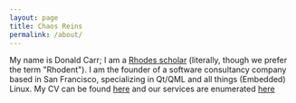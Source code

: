 ```yaml
---
layout: page
title: Chaos Reins
permalink: /about/
---
```


My name is Donald Carr; I am a [Rhodes scholar](https://www.ru.ac.za/) (literally, though we prefer the term "Rhodent"). I am the founder of a software consultancy company based in San Francisco, specializing in Qt/QML and all things (Embedded) Linux. My CV can be found [here](https://github.com/sirspudd/cv/raw/master/carbon/donald-carr-cv.pdf) and our services are enumerated [here](http://chaos-reins.com/services)
